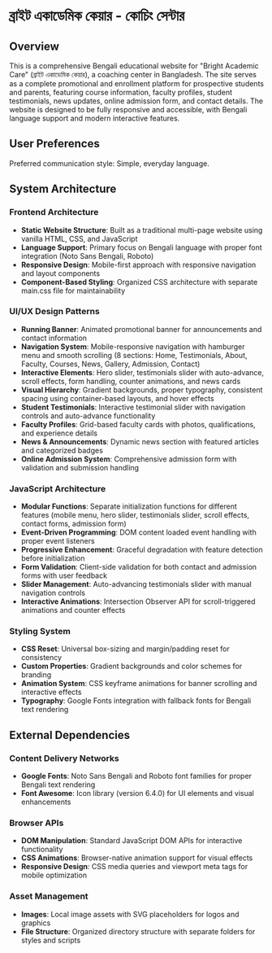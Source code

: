 # ব্রাইট একাডেমিক কেয়ার - কোচিং সেন্টার

## Overview

This is a comprehensive Bengali educational website for "Bright Academic Care" (ব্রাইট একাডেমিক কেয়ার), a coaching center in Bangladesh. The site serves as a complete promotional and enrollment platform for prospective students and parents, featuring course information, faculty profiles, student testimonials, news updates, online admission form, and contact details. The website is designed to be fully responsive and accessible, with Bengali language support and modern interactive features.

## User Preferences

Preferred communication style: Simple, everyday language.

## System Architecture

### Frontend Architecture
- **Static Website Structure**: Built as a traditional multi-page website using vanilla HTML, CSS, and JavaScript
- **Language Support**: Primary focus on Bengali language with proper font integration (Noto Sans Bengali, Roboto)
- **Responsive Design**: Mobile-first approach with responsive navigation and layout components
- **Component-Based Styling**: Organized CSS architecture with separate main.css file for maintainability

### UI/UX Design Patterns
- **Running Banner**: Animated promotional banner for announcements and contact information
- **Navigation System**: Mobile-responsive navigation with hamburger menu and smooth scrolling (8 sections: Home, Testimonials, About, Faculty, Courses, News, Gallery, Admission, Contact)
- **Interactive Elements**: Hero slider, testimonials slider with auto-advance, scroll effects, form handling, counter animations, and news cards
- **Visual Hierarchy**: Gradient backgrounds, proper typography, consistent spacing using container-based layouts, and hover effects
- **Student Testimonials**: Interactive testimonial slider with navigation controls and auto-advance functionality
- **Faculty Profiles**: Grid-based faculty cards with photos, qualifications, and experience details
- **News & Announcements**: Dynamic news section with featured articles and categorized badges
- **Online Admission System**: Comprehensive admission form with validation and submission handling

### JavaScript Architecture
- **Modular Functions**: Separate initialization functions for different features (mobile menu, hero slider, testimonials slider, scroll effects, contact forms, admission form)
- **Event-Driven Programming**: DOM content loaded event handling with proper event listeners
- **Progressive Enhancement**: Graceful degradation with feature detection before initialization
- **Form Validation**: Client-side validation for both contact and admission forms with user feedback
- **Slider Management**: Auto-advancing testimonials slider with manual navigation controls
- **Interactive Animations**: Intersection Observer API for scroll-triggered animations and counter effects

### Styling System
- **CSS Reset**: Universal box-sizing and margin/padding reset for consistency
- **Custom Properties**: Gradient backgrounds and color schemes for branding
- **Animation System**: CSS keyframe animations for banner scrolling and interactive effects
- **Typography**: Google Fonts integration with fallback fonts for Bengali text rendering

## External Dependencies

### Content Delivery Networks
- **Google Fonts**: Noto Sans Bengali and Roboto font families for proper Bengali text rendering
- **Font Awesome**: Icon library (version 6.4.0) for UI elements and visual enhancements

### Browser APIs
- **DOM Manipulation**: Standard JavaScript DOM APIs for interactive functionality
- **CSS Animations**: Browser-native animation support for visual effects
- **Responsive Design**: CSS media queries and viewport meta tags for mobile optimization

### Asset Management
- **Images**: Local image assets with SVG placeholders for logos and graphics
- **File Structure**: Organized directory structure with separate folders for styles and scripts